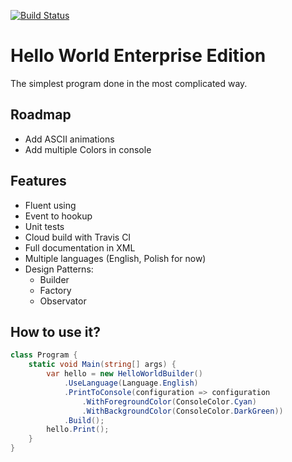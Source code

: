 [![Build Status](https://travis-ci.com/Morasiu/HelloWorldEnterpriseEdition.svg?branch=master)](https://travis-ci.com/Morasiu/HelloWorldEnterpriseEdition)

# Hello World Enterprise Edition
The simplest program done in the most complicated way.

## Roadmap

* Add ASCII animations
* Add multiple Colors in console

## Features

* Fluent using
* Event to hookup
* Unit tests
* Cloud build with Travis CI
* Full documentation in XML
* Multiple languages (English, Polish for now)
* Design Patterns:
	* Builder
	* Factory
	* Observator

## How to use it?

```csharp
class Program {
	static void Main(string[] args) {
		var hello = new HelloWorldBuilder()
			.UseLanguage(Language.English)
			.PrintToConsole(configuration => configuration
				.WithForegroundColor(ConsoleColor.Cyan)
				.WithBackgroundColor(ConsoleColor.DarkGreen))
			.Build();
		hello.Print();
	}
}
```
